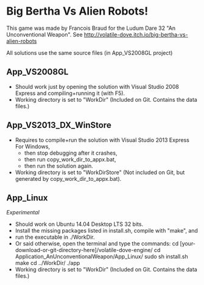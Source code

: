 # Big Bertha Vs Alien Robots!

This game was made by Francois Braud for the Ludum Dare 32 "An Unconventional Weapon".
See http://volatile-dove.itch.io/big-bertha-vs-alien-robots

All solutions use the same source files (in App_VS2008GL project)

## App_VS2008GL
 * Should work just by opening the solution with Visual Studio 2008 Express
   and compiling+running it (with F5).
* Working directory is set to "WorkDir" (Included on Git. Contains the data files.)

## App_VS2013_DX_WinStore
* Requires to compile+run the solution with Visual Studio 2013 Express For Windows,
  * then stop debugging after it crashes,
  * then run copy_work_dir_to_appx.bat,
  * then run the solution again.
* Working directory is set to "WorkDirStore" (Not included on Git, but generated by copy_work_dir_to_appx.bat).

## App_Linux
*Experimental*
* Should work on Ubuntu 14.04 Desktop LTS 32 bits.
* Install the missing packages listed in install.sh, compile with "make", and
* run the executable in ./WorkDir.
* Or said otherwise, open the terminal and type the commands:
    cd [your-download-or-git-directory-here]/volatile-dove-engine/
    cd Application_AnUnconventionalWeapon/App_Linux/
    sudo sh install.sh
    make
    cd ../WorkDir/
    ./app
* Working directory is set to "WorkDir" (Included on Git. Contains the data files.)
